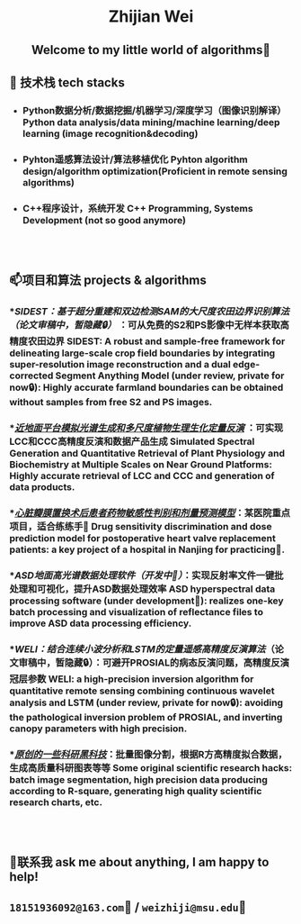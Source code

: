 #  <div align="center"> Zhijian Wei
## <div align="center"> Welcome to my little world of algorithms👋




##  🔭 技术栈 tech stacks<br>
   
* ###  Python数据分析/数据挖掘/机器学习/深度学习（图像识别解译）Python data analysis/data mining/machine learning/deep learning (image recognition&decoding)
* ###  Pyhton遥感算法设计/算法移植优化 Pyhton algorithm design/algorithm optimization(Proficient in remote sensing algorithms)
* ###  C++程序设计，系统开发 C++ Programming, Systems Development (not so good anymore)
  
<br>
<br>

##  📫项目和算法 projects & algorithms<br>
### **SIDEST：基于超分重建和双边检测SAM的大尺度农田边界识别算法（论文审稿中，暂隐藏🔒）* ：可从免费的S2和PS影像中无样本获取高精度农田边界 SIDEST: A robust and sample-free framework for delineating large-scale crop field boundaries by integrating super-resolution image reconstruction and a dual edge-corrected Segment Anything Model (under review, private for now🔒): Highly accurate farmland boundaries can be obtained without samples from free S2 and PS images.
### **[近地面平台模拟光谱生成和多尺度植物生理生化定量反演](https://github.com/ZhijianWei/RS_Quantitative_Parameters_Retrieval)* ：可实现LCC和CCC高精度反演和数据产品生成 Simulated Spectral Generation and Quantitative Retrieval of Plant Physiology and Biochemistry at Multiple Scales on Near Ground Platforms: Highly accurate retrieval of LCC and CCC and generation of data products.
### *_[心脏瓣膜置换术后患者药物敏感性判别和剂量预测模型](https://github.com/ZhijianWei/Machine_Learning)_：某医院重点项目，适合练练手🤗 Drug sensitivity discrimination and dose prediction model for postoperative heart valve replacement patients: a key project of a hospital in Nanjing for practicing🤗.
### *_ASD地面高光谱数据处理软件（开发中🚀）_：实现反射率文件一键批处理和可视化，提升ASD数据处理效率 ASD hyperspectral data processing software (under development🚀): realizes one-key batch processing and visualization of reflectance files to improve ASD data processing efficiency.
### **WELI：结合连续小波分析和LSTM的定量遥感高精度反演算法*（论文审稿中，暂隐藏🔒）：可避开PROSIAL的病态反演问题，高精度反演冠层参数 WELI: a high-precision inversion algorithm for quantitative remote sensing combining continuous wavelet analysis and LSTM (under review, private for now🔒): avoiding the pathological inversion problem of PROSIAL, and inverting canopy parameters with high precision.
### *_[原创的一些科研黑科技](https://github.com/ZhijianWei/Original_Toolkits)_：批量图像分割，根据R方高精度拟合数据，生成高质量科研图表等等 Some original scientific research hacks: batch image segmentation, high precision data producing according to R-square, generating high quality scientific research charts, etc.

<br><br>

## 🤗联系我 ask me about anything, I am happy to help! <br>
## ``18151936092@163.com``📧 / ``weizhiji@msu.edu``📧



